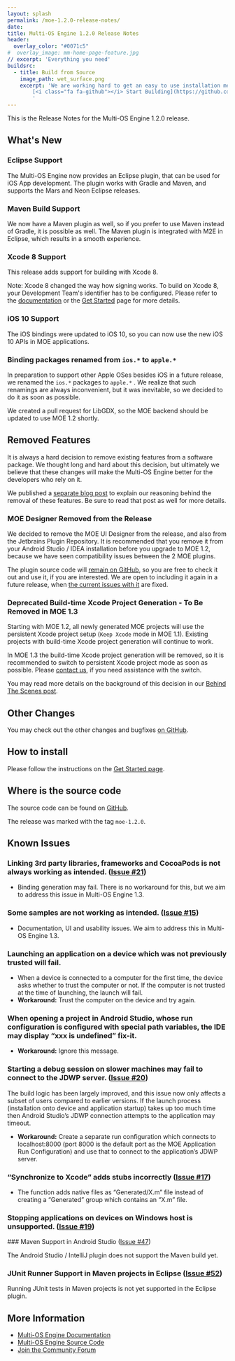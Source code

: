 ```yaml
---
layout: splash
permalink: /moe-1.2.0-release-notes/
date:
title: Multi-OS Engine 1.2.0 Release Notes
header:
  overlay_color: "#0071c5"
#  overlay_image: mm-home-page-feature.jpg
// excerpt: 'Everything you need'
buildsrc:
  - title: Build from Source
    image_path: wet_surface.png
    excerpt: 'We are working hard to get an easy to use installation method ready. In the meantime you can build MOE from source.<br /><br />
        [<i class="fa fa-github"></i> Start Building](https://github.com/multi-os-engine/multi-os-engine){: .btn .btn--large}&nbsp;
        '
---
```


This is the Release Notes for the Multi-OS Engine 1.2.0 release.

## What's New

### Eclipse Support

The Multi-OS Engine now provides an Eclipse plugin, that can be used for iOS App development. The plugin works with Gradle and Maven, and supports the Mars and Neon Eclipse releases. 

### Maven Build Support

We now have a Maven plugin as well, so if you prefer to use Maven instead of Gradle, it is possible as well. The Maven plugin is integrated with M2E in Eclipse, which results in a smooth experience.

### Xcode 8 Support

This release adds support for building with Xcode 8. 

Note: Xcode 8 changed the way how signing works. To build on Xcode 8, your Development Team's identifier has to be configured. Please refer to the [documentation](/docs/) or the [Get Started](/start/) page for more details.

### iOS 10 Support

The iOS bindings were updated to iOS 10, so you can now use the new iOS 10 APIs in MOE applications.

### Binding packages renamed from ``ios.*`` to ``apple.*``

In preparation to support other Apple OSes besides iOS in a future release, we renamed the ``ios.*`` packages to ``apple.*`` . We realize that such renamings are always inconvenient, but it was inevitable, so we decided to do it as soon as possible.

We created a pull request for LibGDX, so the MOE backend should be updated to use MOE 1.2 shortly.

## Removed Features

It is always a hard decision to remove existing features from a software package. We thought long and hard about this decision, but ultimately we believe that these changes will make the Multi-OS Engine better for the developers who rely on it.

We published a [separate blog post](/blog/2016-09-30-removed-features/) to explain our reasoning behind the removal of these features. Be sure to read that post as well for more details.

### MOE Designer Removed from the Release

We decided to remove the MOE UI Designer from the release, and also from the Jetbrains Plugin Repository. It is recommended that you remove it from your Android Studio / IDEA installation before you upgrade to MOE 1.2, because we have seen compatibility issues between the 2 MOE plugins.

The plugin source code will [remain on GitHub](https://github.com/multi-os-engine/moe-ui-designer), so you are free to check it out and use it, if you are interested. We are open to including it again in a future release, when [the current issues with it](/blog/2016-09-30-removed-features/) are fixed.

### Deprecated Build-time Xcode Project Generation - To Be Removed in MOE 1.3

Starting with MOE 1.2, all newly generated MOE projects will use the persistent Xcode project setup (``Keep Xcode`` mode in MOE 1.1). Existing projects with build-time Xcode project generation will continue to work.

In MOE 1.3 the build-time Xcode project generation will be removed, so it is recommended to switch to persistent Xcode project mode as soon as possible. Please [contact us](https://discuss.multi-os-engine.org), if you need assistance with the switch.

You may read more details on the background of this decision in our [Behind The Scenes post](/blog/2016-09-30-removed-features/).

##  Other Changes

You may check out the other changes and bugfixes [on GitHub](https://github.com/multi-os-engine/multi-os-engine/issues?q=is%3Aissue%20milestone%3A1.2.0).


## How to install

Please follow the instructions on the [Get Started page](/start/).

## Where is the source code

The source code can be found on [GitHub](https://github.com/multi-os-engine/multi-os-engine).

The release was marked with the tag ``moe-1.2.0``.

## Known Issues

### Linking 3rd party libraries, frameworks and CocoaPods is not always working as intended. ([Issue #21](https://github.com/multi-os-engine/multi-os-engine/issues/21))

* Binding generation may fail. There is no workaround for this, but we aim to address this issue in Multi-OS Engine 1.3.

### Some samples are not working as intended. ([Issue #15](https://github.com/multi-os-engine/multi-os-engine/issues/15))

* Documentation, UI and usability issues. We aim to address this in Multi-OS Engine 1.3.

### Launching an application on a device which was not previously trusted will fail.

* When a device is connected to a computer for the first time, the device asks whether to trust the computer or not. If the computer is not trusted at the time of launching, the launch will fail.
* **Workaround:** Trust the computer on the device and try again.

### When opening a project in Android Studio, whose run configuration is configured with special path variables, the IDE may display “xxx is undefined” fix-it.

* **Workaround:** Ignore this message.

### Starting a debug session on slower machines may fail to connect to the JDWP server. ([Issue #20](https://github.com/multi-os-engine/multi-os-engine/issues/20))

The build logic has been largely improved, and this issue now only affects a subset of users compared to earlier versions. If the launch process (installation onto device and application startup) takes up too much time then Android Studio’s JDWP connection attempts to the application may timeout.

* **Workaround:** Create a separate run configuration which connects to localhost:8000 (port 8000 is the default port as the MOE Application Run Configuration) and use that to connect to the application’s JDWP server.

### “Synchronize to Xcode” adds stubs incorrectly ([Issue #17](https://github.com/multi-os-engine/multi-os-engine/issues/17))

* The function adds native files as “Generated/X.m” file instead of creating a “Generated” group which contains an “X.m” file. 

### Stopping applications on devices on Windows host is unsupported. ([Issue #19](https://github.com/multi-os-engine/multi-os-engine/issues/19))

### Maven Support in Android Studio ([Issue #47](https://github.com/multi-os-engine/multi-os-engine/issues/47))

The Android Studio / IntelliJ plugin does not support the Maven build yet.

### JUnit Runner Support in Maven projects in Eclipse ([Issue #52](https://github.com/multi-os-engine/multi-os-engine/issues/52))

Running JUnit tests in Maven projects is not yet supported in the Eclipse plugin.

## More Information

* [Multi-OS Engine Documentation](/docs/)
* [Multi-OS Engine Source Code](https://github.com/multi-os-engine/multi-os-engine)
* [Join the Community Forum](https://discuss.multi-os-engine.org)
